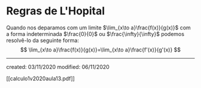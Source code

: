 # Regras de L'Hopital
Quando nos deparamos com um limite $\lim_{x\to a}\frac{f(x)}{g(x)}$ com a forma indeterminada $\frac{0}{0}$ ou $\frac{\infty}{\infty}$ podemos resolvê-lo da seguinte forma:
$$
\lim_{x\to a}\frac{f(x)}{g(x)}=\lim_{x\to a}\frac{f'(x)}{g'(x)}
$$

---

created: 03/11/2020
modified: 06/11/2020

[[calculo1v2020aula13.pdf]]